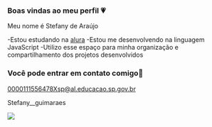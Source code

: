 ### Boas vindas ao meu perfil 💗

Meu nome é Stefany de Araújo

-Estou estudando na [alura](https://www.alura.com.br)
-Estou me desenvolvendo na linguagem JavaScript
-Utilizo esse espaço para minha organização e compartilhamento dos projetos desenvolvidos

### Você pode entrar em contato comigo📧

0000111556478Xsp@al.educacao.sp.gov.br

Stefany__guimaraes

![](https://media1.tenor.com/m/buJmmbdkaA8AAAAC/forforforyoukiss.gif)

